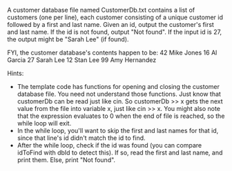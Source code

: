 A customer database file named CustomerDb.txt contains a list of customers (one per line), each customer consisting of a unique customer id followed by a first and last name. Given an id, output the customer's first and last name. If the id is not found, output "Not found". If the input id is 27, the output might be "Sarah Lee" (if found).

FYI, the customer database's contents happen to be: 42 Mike Jones 16 Al Garcia 27 Sarah Lee 12 Stan Lee 99 Amy Hernandez

Hints:
* The template code has functions for opening and closing the customer database file. You need not understand those functions. Just know that customerDb can be read just like cin. So customerDb >> x gets the next value from the file into variable x, just like cin >> x. You might also note that the expression evaluates to 0 when the end of file is reached, so the while loop will exit.
* In the while loop, you'll want to skip the first and last names for that id, since that line's id didn't match the id to find.
* After the while loop, check if the id was found (you can compare idToFind with dbId to detect this). If so, read the first and last name, and print them. Else, print "Not found".